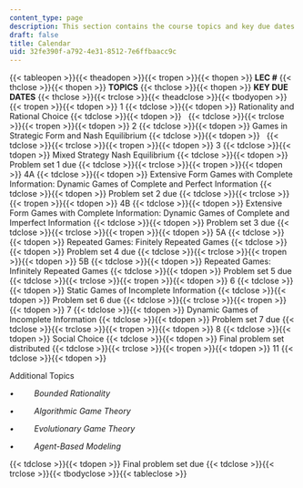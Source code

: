 ```yaml
---
content_type: page
description: This section contains the course topics and key due dates.
draft: false
title: Calendar
uid: 32fe390f-a792-4e31-8512-7e6ffbaacc9c
---
```

{{< tableopen >}}{{< theadopen >}}{{< tropen >}}{{< thopen >}}
**LEC #**
{{< thclose >}}{{< thopen >}}
**TOPICS**
{{< thclose >}}{{< thopen >}}
**KEY DUE DATES**
{{< thclose >}}{{< trclose >}}{{< theadclose >}}{{< tbodyopen >}}{{< tropen >}}{{< tdopen >}}
1
{{< tdclose >}}{{< tdopen >}}
Rationality and Rational Choice
{{< tdclose >}}{{< tdopen >}}
 
{{< tdclose >}}{{< trclose >}}{{< tropen >}}{{< tdopen >}}
2
{{< tdclose >}}{{< tdopen >}}
Games in Strategic Form and Nash Equilibrium
{{< tdclose >}}{{< tdopen >}}
 
{{< tdclose >}}{{< trclose >}}{{< tropen >}}{{< tdopen >}}
3
{{< tdclose >}}{{< tdopen >}}
Mixed Strategy Nash Equilibrium
{{< tdclose >}}{{< tdopen >}}
Problem set 1 due
{{< tdclose >}}{{< trclose >}}{{< tropen >}}{{< tdopen >}}
4A
{{< tdclose >}}{{< tdopen >}}
Extensive Form Games with Complete Information: Dynamic Games of Complete and Perfect Information
{{< tdclose >}}{{< tdopen >}}
Problem set 2 due
{{< tdclose >}}{{< trclose >}}{{< tropen >}}{{< tdopen >}}
4B
{{< tdclose >}}{{< tdopen >}}
Extensive Form Games with Complete Information: Dynamic Games of Complete and Imperfect Information
{{< tdclose >}}{{< tdopen >}}
Problem set 3 due
{{< tdclose >}}{{< trclose >}}{{< tropen >}}{{< tdopen >}}
5A
{{< tdclose >}}{{< tdopen >}}
Repeated Games: Finitely Repeated Games
{{< tdclose >}}{{< tdopen >}}
Problem set 4 due
{{< tdclose >}}{{< trclose >}}{{< tropen >}}{{< tdopen >}}
5B
{{< tdclose >}}{{< tdopen >}}
Repeated Games: Infinitely Repeated Games
{{< tdclose >}}{{< tdopen >}}
Problem set 5 due
{{< tdclose >}}{{< trclose >}}{{< tropen >}}{{< tdopen >}}
6
{{< tdclose >}}{{< tdopen >}}
Static Games of Incomplete Information
{{< tdclose >}}{{< tdopen >}}
Problem set 6 due
{{< tdclose >}}{{< trclose >}}{{< tropen >}}{{< tdopen >}}
7
{{< tdclose >}}{{< tdopen >}}
Dynamic Games of Incomplete Information
{{< tdclose >}}{{< tdopen >}}
Problem set 7 due
{{< tdclose >}}{{< trclose >}}{{< tropen >}}{{< tdopen >}}
8
{{< tdclose >}}{{< tdopen >}}
Social Choice
{{< tdclose >}}{{< tdopen >}}
Final problem set distributed
{{< tdclose >}}{{< trclose >}}{{< tropen >}}{{< tdopen >}}
11
{{< tdclose >}}{{< tdopen >}}

Additional Topics

*•         Bounded Rationality*

*•         Algorithmic Game Theory*

*•         Evolutionary Game Theory*

*•         Agent-Based Modeling*

{{< tdclose >}}{{< tdopen >}}
Final problem set due
{{< tdclose >}}{{< trclose >}}{{< tbodyclose >}}{{< tableclose >}}